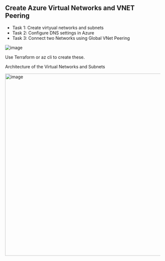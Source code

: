
## Create Azure Virtual Networks and VNET Peering

 - Task 1: Create virtyual networks and subnets
 - Task 2: Configure DNS settings in Azure
 - Task 3: Connect two Networks using Global VNet Peering

![image](https://github.com/user-attachments/assets/4d280a1f-8900-40a9-8bd3-b7c87b828691)


Use Terraform or az cli to create these. 

Architecture of the Virtual Networks and Subnets

<img width="593" alt="image" src="https://github.com/user-attachments/assets/9c5a5f42-25ec-4afc-a7d2-b91fb33e5a09" />
